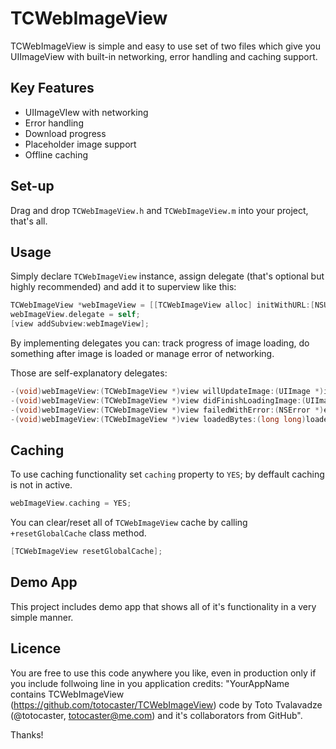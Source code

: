 TCWebImageView
==============

TCWebImageView is simple and easy to use set of two files which give you UIImageView with built-in networking, error handling and caching support.

Key Features
------------
- UIImageVIew with networking
- Error handling
- Download progress
- Placeholder image support  
- Offline caching

Set-up
------
Drag and drop `TCWebImageView.h` and `TCWebImageView.m` into your project, that's all.

Usage
-----
Simply declare `TCWebImageView` instance, assign delegate (that's optional but highly recommended) and add it to superview like this:

```objective-c
TCWebImageView *webImageView = [[TCWebImageView alloc] initWithURL:[NSURL URLWithString:@"http://address.of.image/you-want-to-download.jpg"] placeholderImage:[UIImage imageNamed:@"local-placeholder.png"]];
webImageView.delegate = self;
[view addSubview:webImageView];
```

By implementing delegates you can: track progress of image loading, do something after image is loaded or manage error of networking.

Those are self-explanatory delegates:
```objective-c
-(void)webImageView:(TCWebImageView *)view willUpdateImage:(UIImage *)image;
-(void)webImageView:(TCWebImageView *)view didFinishLoadingImage:(UIImage *)image fromCache:(BOOL)fromCache;
-(void)webImageView:(TCWebImageView *)view failedWithError:(NSError *)error;
-(void)webImageView:(TCWebImageView *)view loadedBytes:(long long)loadedBytes totalBytes:(long long)totalBytes;
```  


Caching
-------
To use caching functionality set `caching` property to `YES`; by deffault caching is not in active.

```objective-c
webImageView.caching = YES;
```

You can clear/reset all of `TCWebImageView` cache by calling `+resetGlobalCache` class method.

```objective-c
[TCWebImageView resetGlobalCache];
```

Demo App
--------
This project includes demo app that shows all of it's functionality in a very simple manner.

Licence
-------
You are free to use this code anywhere you like, even in production only if you include follwoing line in you application credits: "YourAppName contains TCWebImageView (https://github.com/totocaster/TCWebImageView) code by Toto Tvalavadze (@totocaster, totocaster@me.com) and it's collaborators from GitHub".

Thanks!
